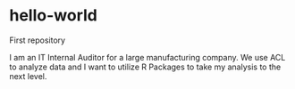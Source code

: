 # hello-world
First repository

I am an IT Internal Auditor for a large manufacturing company. We use ACL to analyze data and I want to utilize R Packages to take my analysis to the next level.
